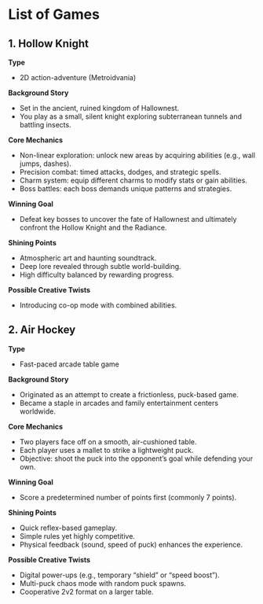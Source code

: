 # List of Games

## 1. Hollow Knight

**Type**
- 2D action-adventure (Metroidvania)

**Background Story**
- Set in the ancient, ruined kingdom of Hallownest.
- You play as a small, silent knight exploring subterranean tunnels and battling insects.

**Core Mechanics**
- Non-linear exploration: unlock new areas by acquiring abilities (e.g., wall jumps, dashes).
- Precision combat: timed attacks, dodges, and strategic spells.
- Charm system: equip different charms to modify stats or gain abilities.
- Boss battles: each boss demands unique patterns and strategies.

**Winning Goal**
- Defeat key bosses to uncover the fate of Hallownest and ultimately confront the Hollow Knight and the Radiance.

**Shining Points**
- Atmospheric art and haunting soundtrack.
- Deep lore revealed through subtle world-building.
- High difficulty balanced by rewarding progress.

**Possible Creative Twists**
- Introducing co-op mode with combined abilities.

## 2. Air Hockey

**Type**
- Fast-paced arcade table game

**Background Story**
- Originated as an attempt to create a frictionless, puck-based game.
- Became a staple in arcades and family entertainment centers worldwide.

**Core Mechanics**
- Two players face off on a smooth, air-cushioned table.
- Each player uses a mallet to strike a lightweight puck.
- Objective: shoot the puck into the opponent’s goal while defending your own.

**Winning Goal**
- Score a predetermined number of points first (commonly 7 points).

**Shining Points**
- Quick reflex-based gameplay.
- Simple rules yet highly competitive.
- Physical feedback (sound, speed of puck) enhances the experience.

**Possible Creative Twists**
- Digital power-ups (e.g., temporary “shield” or “speed boost”).
- Multi-puck chaos mode with random puck spawns.
- Cooperative 2v2 format on a larger table.
